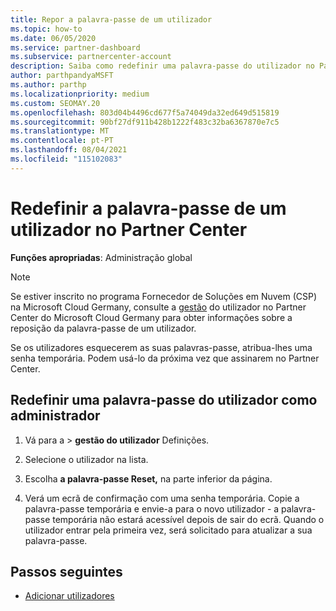 ```yaml
---
title: Repor a palavra-passe de um utilizador
ms.topic: how-to
ms.date: 06/05/2020
ms.service: partner-dashboard
ms.subservice: partnercenter-account
description: Saiba como redefinir uma palavra-passe do utilizador no Partner Center. Os utilizadores receberão uma senha temporária da próxima vez que assinarem no Partner Center.
author: parthpandyaMSFT
ms.author: parthp
ms.localizationpriority: medium
ms.custom: SEOMAY.20
ms.openlocfilehash: 803d04b4496cd677f5a74049da32ed649d515819
ms.sourcegitcommit: 90bf27df911b428b1222f483c32ba6367870e7c5
ms.translationtype: MT
ms.contentlocale: pt-PT
ms.lasthandoff: 08/04/2021
ms.locfileid: "115102083"
---
```

# <a name="reset-a-users-password-in-partner-center"></a>Redefinir a palavra-passe de um utilizador no Partner Center

**Funções apropriadas**: Administração global

> [!NOTE]  
> Se estiver inscrito no programa Fornecedor de Soluções em Nuvem (CSP) na Microsoft Cloud Germany, consulte a [gestão](user-management-in-partner-center-for-microsoft-cloud-germany.md) do utilizador no Partner Center do Microsoft Cloud Germany para obter informações sobre a reposição da palavra-passe de um utilizador.

Se os utilizadores esquecerem as suas palavras-passe, atribua-lhes uma senha temporária. Podem usá-lo da próxima vez que assinarem no Partner Center.

## <a name="reset-a-user-password-as-an-admin"></a>Redefinir uma palavra-passe do utilizador como administrador

1. Vá  para a &gt; **gestão do utilizador** Definições.

2. Selecione o utilizador na lista.

3. Escolha **a palavra-passe Reset,** na parte inferior da página.

4. Verá um ecrã de confirmação com uma senha temporária. Copie a palavra-passe temporária e envie-a para o novo utilizador - a palavra-passe temporária não estará acessível depois de sair do ecrã. Quando o utilizador entrar pela primeira vez, será solicitado para atualizar a sua palavra-passe.

## <a name="next-steps"></a>Passos seguintes

- [Adicionar utilizadores](create-user-accounts-and-set-permissions.md)